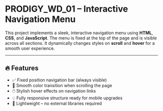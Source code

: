 # PRODIGY_WD_01 – Interactive Navigation Menu

This project implements a sleek, interactive navigation menu using **HTML**, **CSS**, and **JavaScript**. The menu is fixed at the top of the page and is visible across all sections. It dynamically changes styles on **scroll** and **hover** for a smooth user experience.

---

## 🔥 Features

- ✅ Fixed position navigation bar (always visible)
- 🎨 Smooth color transition when scrolling the page
- 🖱️ Stylish hover effects on navigation links
- 💡 Fully responsive structure ready for mobile upgrades
- 🧠 Lightweight – no external libraries required


